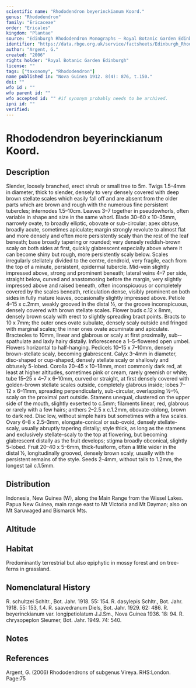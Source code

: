 ```yaml
---
scientific name: "Rhododendron beyerinckianum Koord."
genus: "Rhododendron"
family: "Ericaceae"
order: "Ericales"
kingdom: "Plantae"
source: "Edinburgh Rhododendron Monographs – Royal Botanic Garden Edinburgh"
identifier: "https://data.rbge.org.uk/service/factsheets/Edinburgh_Rhododendron_Monographs.xhtml"
author: "Argent, G."
created: "2006"
rights holder: "Royal Botanic Garden Edinburgh"
license: ""
tags: ["taxonomy", "Rhododendron"]
name published in: "Nova Guinea 1912. 8(4): 876, t.150."
doi: ""
wfo id : ""
wfo parent id: ""
wfo accepted id: "" #if synonym probably needs to be archived.                      
ipni id: ""
verified:
---
```


                       

# Rhododendron beyerinckianum Koord.

## Description
Slender, loosely branched, erect shrub or small tree to 5m. Twigs 1.5–4mm in diameter, thick to slender, densely to very densely covered with deep brown stellate scales which easily fall off and are absent from the older parts which are brown and rough with the numerous fine persistent tubercles; internodes 1.5–10cm. Leaves 3–7 together in pseudowhorls, often variable in shape and size in the same whorl. Blade 30–60 x 10–35mm, narrowly ovate, to broadly elliptic, obovate or sub-circular; apex obtuse, broadly acute, sometimes apiculate; margin strongly revolute to almost flat and more densely and often more persistently scaly than the rest of the leaf beneath; base broadly tapering or rounded; very densely reddish-brown scaly on both sides at first, quickly glabrescent especially above where it can become shiny but rough, more persistently scaly below. Scales irregularly stellately divided to the centre, dendroid, very fragile, each from the top of a minute, persistent, epidermal tubercle. Mid-vein slightly impressed above, strong and prominent beneath; lateral veins 4–7 per side, straight below, curved and anastomosing before the margin, very slightly impressed above and raised beneath, often inconspicuous or completely covered by the scales beneath, reticulation dense, visibly prominent on both sides in fully mature leaves, occasionally slightly impressed above. Petiole 4–15 x c.2mm, weakly grooved in the distal ½, or the groove inconspicuous, densely covered with brown stellate scales. Flower buds c.12 x 8mm, densely brown scaly with erect to slightly spreading bract points. Bracts to 10 x 7mm; the outer ones ovate subulate, densely scaly outside and fringed with marginal scales; the inner ones ovate acuminate and apiculate. Bracteoles to 10mm, linear and glabrous or scaly at first proximally, sub-­spathulate and laxly hairy distally. Inflorescence a 1–5-flowered open umbel. Flowers horizontal to half-hanging. Pedicels 10–15 x 7–10mm, densely brown-stellate scaly, becoming glabrescent. Calyx 3–4mm in diameter, disc-shaped or cup-shaped, densely stellate scaly or shallowly and obtusely 5-lobed. Corolla 20–45 x 10–18mm, most commonly dark red, at least at higher altitudes, sometimes pink or cream, rarely greenish or white; tube 15–25 x 4–7 x 6–10mm, curved or straight, at first densely covered with golden-brown stellate scales outside, completely glabrous inside; lobes 7–12 x 6–11mm, spreading perpendicularly, sub-circular, overlapping ½–2⁄3, scaly on the proximal part outside. Stamens unequal, clustered on the upper side of the mouth, slightly exserted to c.5mm; filaments linear, red, glabrous or rarely with a few hairs; anthers 2–2.5 x c.1.2mm, obovate-oblong, brown to dark red. Disc low, without simple hairs but sometimes with a few scales. Ovary 6–8 x 2.5–3mm, elongate-conical or sub-ovoid, densely stellate-scaly, usually abruptly tapering distally; style thick, as long as the stamens and exclusively stellate-scaly to the top at flowering, but becoming glabrescent distally as the fruit develops; stigma broadly obconical, slightly 5-lobed. Fruit 20–40 x 5–6mm, thick-fusiform, often a little wider in the distal ½, longitudinally grooved, densely brown scaly, usually with the persistent remains of the style. Seeds 2–4mm, without tails to 1.2mm, the longest tail c.1.5mm.

## Distribution
Indonesia, New Guinea (W), along the Main Range from the Wissel Lakes. Papua New Guinea, main range east to Mt Vict­oria and Mt Dayman; also on Mt Saruwaged and Bismarck Mts.

## Altitude


## Habitat
Predominantly terrestrial but also epiphytic in mossy forest and on tree-ferns in grassland.

## Nomenclatural History
R. schultzei Schltr., Bot. Jahr. 1918. 55: 154. R. dasylepis Schltr., Bot. Jahr. 1918. 55: 153, f.4. R. saavedranum Diels, Bot. Jahr. 1929. 62: 486. R. beyerinckianum var. longipetiolatum J.J.Sm., Nova Guinea 1936. 18: 94. R. chrysopeplon Sleumer, Bot. Jahr. 1949. 74: 540.
                       
## Notes


## References

Argent, G. (2006) Rhododendrons of subgenus Vireya. RHS:London. Page:75
